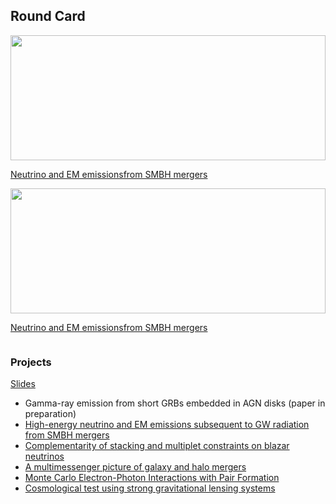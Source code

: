 <body>

<h2>Round Card</h2>
<div class="row">

<div class="column card"> 
  <img src="https://yuan-cc.github.io/research/projects/figs/smbh_mergers1.png" width=100% height='200'/>
  <div class="container">
    <a href="https://yuan-cc.github.io/research/projects/smbh_mergers.html"><p>Neutrino and EM emissionsfrom SMBH mergers</p> </a>
  </div>
</div>

<div class="column card"> 
  <img src="https://yuan-cc.github.io/research/projects/figs/smbh_mergers1.png" width=100% height='200'/>
  <div class="container">
    <a href="https://yuan-cc.github.io/research/projects/smbh_mergers.html"><p>Neutrino and EM emissionsfrom SMBH mergers</p> </a>
  </div>
</div>
  
</div>
</body>


### Projects
[Slides](https://yuan-cc.github.io/research/files/slides.pdf)

* Gamma-ray emission from short GRBs embedded in AGN disks (paper in preparation)
* [High-energy neutrino and EM emissions subsequent to GW radiation from SMBH mergers](https://yuan-cc.github.io/research/projects/smbh_mergers.html)
* [Complementarity of stacking and multiplet constraints on blazar neutrinos](https://yuan-cc.github.io/research/projects/complementarity.html)
* [A multimessenger picture of galaxy and halo mergers](https://yuan-cc.github.io/research/projects/gal_mergers.html)
* [Monte Carlo Electron-Photon Interactions with Pair Formation](https://yuan-cc.github.io/research/projects/e_gamma_interactions.html)
* [Cosmological test using strong gravitational lensing systems](https://yuan-cc.github.io/research/projects/cosmological_test.html)


<!-- ### Notes
* [Differential geometry (in Chinese)](https://yuan-cc.github.io/research/files/differential_geometry.pdf) / [Tensor calculus](https://yuan-cc.github.io/research/files/tensors.pdf) / [Group theory](https://yuan-cc.github.io/research/files/group_theory.pdf) -->
